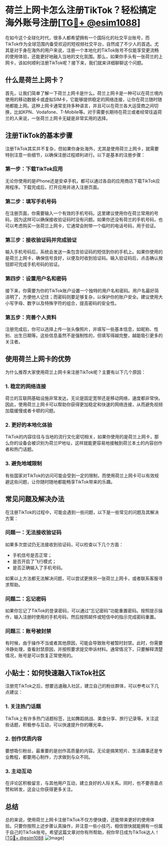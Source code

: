 # 荷兰上网卡怎么注册TikTok？轻松搞定海外账号注册[[TG💪+ @esim1088](https://t.me/s/esim1088)]

在如今这个全球化时代，很多人都希望拥有一个国际化的社交平台账号，而TikTok作为全球范围内备受欢迎的短视频社交平台，自然成了不少人的首选。尤其是对于身在海外的用户来说，注册一个本地化的TikTok账号不仅能享受更流畅的使用体验，还能更好地融入当地的文化氛围。那么，如果你手头有一张荷兰的上网卡，该如何顺利注册TikTok呢？接下来，我们就来详细聊聊这个问题。

## 什么是荷兰上网卡？

首先，让我们简单了解一下荷兰上网卡是什么。荷兰上网卡是一种可以在荷兰境内使用的移动数据卡或虚拟SIM卡，它能够提供稳定的网络连接，让你在荷兰随时随地都能上网。这种上网卡通常支持多种语言，并且可以在荷兰各大运营商之间切换，比如KPN、Vodafone、T-Mobile等。对于需要长期待在荷兰或者经常往返荷兰的人来说，一张荷兰上网卡无疑是非常实用的选择。

## 注册TikTok的基本步骤

注册TikTok其实并不复杂，但如果你身处海外，尤其是使用荷兰上网卡，就需要特别注意一些细节，以确保注册过程顺利进行。以下是基本的注册步骤：

### 第一步：下载TikTok应用

无论你使用的是iPhone还是安卓手机，都可以通过各自的应用商店下载TikTok应用程序。下载完成后，打开应用并进入注册页面。

### 第二步：填写手机号码

在注册页面，你需要输入一个有效的手机号码。这里建议使用你在荷兰常用的号码，因为这样可以确保接收验证码时没有问题。如果你还没有荷兰的手机号码，也可以考虑购买一张荷兰上网卡，它通常会附带一个临时的电话号码，用于验证。

### 第三步：接收验证码并完成验证

输入手机号码后，系统会发送一条包含验证码的短信到你的手机上。如果你使用的是荷兰上网卡，确保信号良好，以便及时收到验证码。输入验证码后，点击确认按钮即可完成手机号码的验证。

### 第四步：设置用户名和密码

接下来，你需要为你的TikTok账户设置一个独特的用户名和密码。用户名最好简洁明了，方便他人记住；而密码则要足够复杂，以保护你的账户安全。建议使用大小写字母、数字以及特殊字符的组合，提高密码的安全性。

### 第五步：完善个人资料

注册完成后，你可以选择上传一张头像照片，并填写一些基本信息，如昵称、性别、出生日期等。这些信息虽然不是强制性的，但填写得越完整，越能吸引更多的关注者。

## 使用荷兰上网卡的优势

为什么推荐大家使用荷兰上网卡来注册TikTok呢？主要有以下几个原因：

### 1. 稳定的网络连接

荷兰的互联网基础设施非常发达，无论是固定宽带还是移动网络，速度都非常快。因此，使用荷兰上网卡可以帮助你获得更加稳定和快速的网络连接，从而避免视频加载缓慢或者卡顿的问题。

### 2. 更好的本地化体验

TikTok的内容往往与当地的流行文化密切相关，如果你使用的是荷兰上网卡，那么你的设备会被识别为荷兰IP地址，这样就能更容易地接触到荷兰本土的内容创作者和热门话题。

### 3. 避免地域限制

有些国家对TikTok的访问可能会受到一定的限制，而使用荷兰上网卡可以有效规避这些问题，让你随时随地都能畅享TikTok带来的乐趣。

## 常见问题及解决办法

在注册TikTok的过程中，可能会遇到一些问题，以下是一些常见的问题及其解决方案：

### 问题一：无法接收验证码

如果多次尝试仍无法接收到验证码，可以检查以下几个方面：
- 手机信号是否正常；
- 是否开启了飞行模式；
- 是否正确输入了手机号码。

如果以上方法都无法解决问题，可以尝试更换另一张荷兰上网卡，或者联系客服寻求帮助。

### 问题二：忘记密码

如果你忘记了TikTok的登录密码，可以通过“忘记密码”功能重置密码。按照提示操作，输入注册时使用的手机号码，然后按照邮件或短信中的指示完成密码重置。

### 问题三：账号被封禁

有时候，由于操作不当或者其他原因，可能会导致账号被暂时封禁。此时，你需要冷静处理，查看封禁原因，并按照要求提交申诉材料。通常情况下，只要解释清楚情况，账号是可以恢复正常使用的。

## 小贴士：如何快速融入TikTok社区

注册完TikTok之后，想要迅速融入社区，建立自己的粉丝群体，可以参考以下几点建议：

### 1. 关注热门话题

TikTok上有许多热门话题标签，比如舞蹈挑战、美食分享、旅行记录等。关注这些话题，积极参与互动，可以快速提升你的曝光率。

### 2. 创作优质内容

要想吸引粉丝，最重要的是创作高质量的内容。无论是搞笑短片、生活趣事还是专业教程，都要用心制作，力求做到与众不同。

### 3. 主动互动

在评论区积极留言，与其他用户互动，建立良好的人际关系。同时，也不要吝啬点赞和转发，这会让你获得更多关注。

## 总结

总的来说，使用荷兰上网卡注册TikTok不仅方便快捷，还能带来更好的使用体验。只要你按照上述步骤认真操作，并注意一些小技巧，相信很快就能拥有一份属于自己的TikTok账号。希望这篇文章对你有所帮助，祝你早日成为TikTok达人！[[TG💪+ @esim1088](https://t.me/s/esim1088) ![Image](https://i.postimg.cc/4NQfJmqS/Snipaste-2025-05-13-00-14-12.png)]